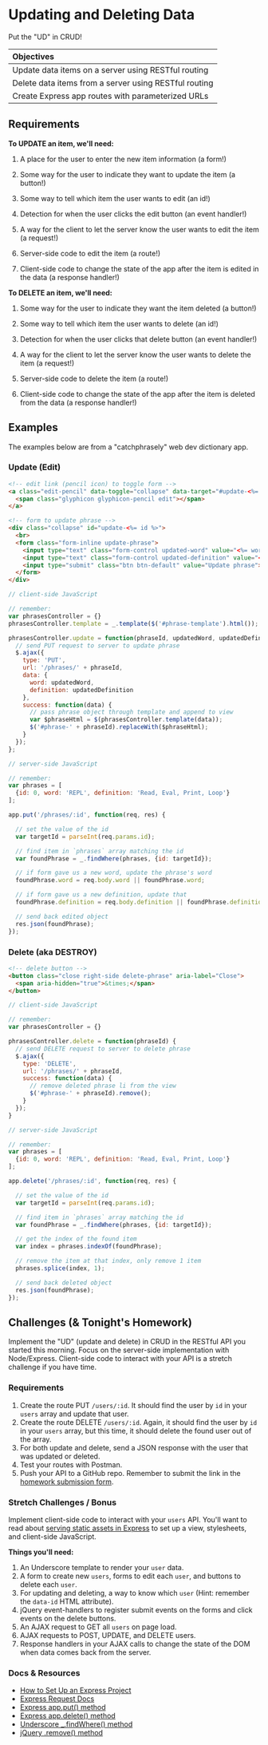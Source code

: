 # Updating and Deleting Data

Put the "UD" in CRUD!

| Objectives |
| :--- |
| Update data items on a server using RESTful routing |
| Delete data items from a server using RESTful routing |
| Create Express app routes with parameterized URLs |

## Requirements

**To UPDATE an item, we'll need:**

1. A place for the user to enter the new item information (a form!)

2. Some way for the user to indicate they want to update the item (a button!)

3. Some way to tell which item the user wants to edit (an id!)

4. Detection for when the user clicks the edit button (an event handler!)

5. A way for the client to let the server know the user wants to edit the item (a request!)

6. Server-side code to edit the item (a route!)

7. Client-side code to change the state of the app after the item is edited in the data (a response handler!)

**To DELETE an item, we'll need:**

1. Some way for the user to indicate they want the item deleted (a button!)

2. Some way to tell which item the user wants to delete (an id!)

3. Detection for when the user clicks that delete button (an event handler!)

4. A way for the client to let the server know the user wants to delete the item (a request!)

5. Server-side code to delete the item (a route!)

6. Client-side code to change the state of the app after the item is deleted from the data (a response handler!)

## Examples

The examples below are from a "catchphrasely" web dev dictionary app.

### Update (Edit)

```html
<!-- edit link (pencil icon) to toggle form -->
<a class="edit-pencil" data-toggle="collapse" data-target="#update-<%= id %>">
  <span class="glyphicon glyphicon-pencil edit"></span>
</a>

<!-- form to update phrase -->
<div class="collapse" id="update-<%= id %>">
  <br>
  <form class="form-inline update-phrase">
    <input type="text" class="form-control updated-word" value="<%= word %>" placeholder="New word?">
    <input type="text" class="form-control updated-definition" value="<%= definition %>" placeholder="New definition?">
    <input type="submit" class="btn btn-default" value="Update phrase">
  </form>
</div>
```

```js
// client-side JavaScript

// remember:
var phrasesController = {}
phrasesController.template = _.template($('#phrase-template').html());

phrasesController.update = function(phraseId, updatedWord, updatedDefinition) {
  // send PUT request to server to update phrase
  $.ajax({
    type: 'PUT',
    url: '/phrases/' + phraseId,
    data: {
      word: updatedWord,
      definition: updatedDefinition
    },
    success: function(data) {
      // pass phrase object through template and append to view
      var $phraseHtml = $(phrasesController.template(data));
      $('#phrase-' + phraseId).replaceWith($phraseHtml);
    }
  });
};
```

```js
// server-side JavaScript

// remember:
var phrases = [
  {id: 0, word: 'REPL', definition: 'Read, Eval, Print, Loop'}
];

app.put('/phrases/:id', function(req, res) {

  // set the value of the id
  var targetId = parseInt(req.params.id);

  // find item in `phrases` array matching the id
  var foundPhrase = _.findWhere(phrases, {id: targetId});

  // if form gave us a new word, update the phrase's word
  foundPhrase.word = req.body.word || foundPhrase.word;

  // if form gave us a new definition, update that
  foundPhrase.definition = req.body.definition || foundPhrase.definition;

  // send back edited object
  res.json(foundPhrase);
});
```

### Delete (aka DESTROY)

```html
<!-- delete button -->
<button class="close right-side delete-phrase" aria-label="Close">
  <span aria-hidden="true">&times;</span>
</button>
```

```js
// client-side JavaScript

// remember:
var phrasesController = {}

phrasesController.delete = function(phraseId) {
  // send DELETE request to server to delete phrase
  $.ajax({
    type: 'DELETE',
    url: '/phrases/' + phraseId,
    success: function(data) {
      // remove deleted phrase li from the view
      $('#phrase-' + phraseId).remove();
    }
  });
}
```

```js
// server-side JavaScript

// remember:
var phrases = [
  {id: 0, word: 'REPL', definition: 'Read, Eval, Print, Loop'}
];

app.delete('/phrases/:id', function(req, res) {

  // set the value of the id
  var targetId = parseInt(req.params.id);

  // find item in `phrases` array matching the id
  var foundPhrase = _.findWhere(phrases, {id: targetId});

  // get the index of the found item
  var index = phrases.indexOf(foundPhrase);

  // remove the item at that index, only remove 1 item
  phrases.splice(index, 1);

  // send back deleted object
  res.json(foundPhrase);
});
```

## Challenges (& Tonight's Homework)

Implement the "UD" (update and delete) in CRUD in the RESTful API you started this morning. Focus on the server-side implementation with Node/Express. Client-side code to interact with your API is a stretch challenge if you have time.

### Requirements

1. Create the route PUT `/users/:id`. It should find the user by `id` in your `users` array and update that user.
2. Create the route DELETE `/users/:id`. Again, it should find the user by `id` in your `users` array, but this time, it should delete the found user out of the array.
3. For both update and delete, send a JSON response with the user that was updated or deleted.
4. Test your routes with Postman.
5. Push your API to a GitHub repo. Remember to submit the link in the <a href="https://docs.google.com/a/generalassemb.ly/forms/d/14rNXnDaq5X5Rvda-1BRZCl9YmkOoZzf7oxGBEZG_YJE/viewform" target="_blank">homework submission form</a>.

### Stretch Challenges / Bonus

Implement client-side code to interact with your `users` API. You'll want to read about <a href="https://github.com/sf-wdi-19-20/modules/blob/master/how_tos/express_project_setup.md#serving-static-assets" target="_blank">serving static assets in Express</a> to set up a view, stylesheets, and client-side JavaScript.

**Things you'll need:**

1. An Underscore template to render your `user` data.
2. A form to create new `users`, forms to edit each `user`, and buttons to delete each `user`.
3. For updating and deleting, a way to know which `user` (Hint: remember the `data-id` HTML attribute).
4. jQuery event-handlers to register submit events on the forms and click events on the delete buttons.
5. An AJAX request to GET all `users` on page load.
6. AJAX requests to POST, UPDATE, and DELETE users.
7. Response handlers in your AJAX calls to change the state of the DOM when data comes back from the server.

### Docs & Resources

* <a href="https://github.com/sf-wdi-19-20/modules/blob/master/how_tos/express_project_setup.md" target="_blank">How to Set Up an Express Project</a>
* <a href="http://expressjs.com/api.html#req" target="_blank">Express Request Docs</a>
* <a href="http://expressjs.com/api.html#app.put.method" target="_blank">Express app.put() method</a>
* <a href="http://expressjs.com/api.html#app.delete.method" target="_blank">Express app.delete() method</a>
* <a href="http://underscorejs.org/#findWhere" target="_blank">Underscore _.findWhere() method</a>
* <a href="https://api.jquery.com/remove" target="_blank">jQuery .remove() method</a>
